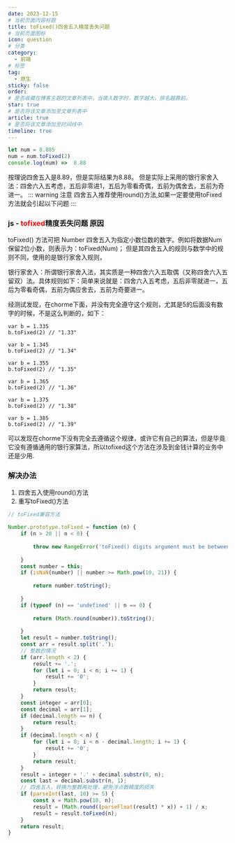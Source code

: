 ```yaml
---
date: 2023-12-15
# 当前页面内容标题
title: toFixed()四舍五入精度丢失问题
# 当前页面图标
icon: question
# 分类
category:
  - 前端
# 标签
tag:
  - 原生
sticky: false
order: 
# 是否收藏在博客主题的文章列表中，当填入数字时，数字越大，排名越靠前。
star: true
# 是否将该文章添加至文章列表中
article: true
# 是否将该文章添加至时间线中
timeline: true
---
```

``` js
let num = 8.885
num = num.toFixed(2)
console.log(num) =>  8.88
```
按理说四舍五入是8.89，但是实际结果为8.88。
但是实际上采用的银行家舍入法：四舍六入五考虑，五后非零进1，五后为零看奇偶，五前为偶舍去，五前为奇进一。
::: warning 注意
四舍五入推荐使用round()方法,如果一定要使用toFixed方法就会引起以下问题
:::

### js - <span style="color:red">tofixed</span>精度丢失问题 原因
toFixed() 方法可把 Number 四舍五入为指定小数位数的数字。例如将数据Num保留2位小数，则表示为：toFixed(Num)；
但是其四舍五入的规则与数学中的规则不同，使用的是银行家舍入规则，

银行家舍入：所谓银行家舍入法，其实质是一种四舍六入五取偶（又称四舍六入五留双）法。具体规则如下：简单来说就是：四舍六入五考虑，五后非零就进一，五后为零看奇偶，五前为偶应舍去，五前为奇要进一。

经测试发现，在chorme下面，并没有完全遵守这个规则，尤其是5的后面没有数字的时候，不是这么判断的，如下：
``` 示例代码
var b = 1.335
b.toFixed(2) // "1.33"
 
var b = 1.345
b.toFixed(2) // "1.34"
 
var b = 1.355
b.toFixed(2) // "1.35"
 
var b = 1.365
b.toFixed(2) // "1.36"
 
var b = 1.375
b.toFixed(2) // "1.38"
 
var b = 1.385
b.toFixed(2) // "1.39"
```

可以发现在chorme下没有完全去遵循这个规律，或许它有自己的算法，但是毕竟它没有遵循通用的银行家算法，所以tofixed这个方法在涉及到金钱计算的业务中还是少用.

### 解决办法
1. 四舍五入使用round()方法
2. 重写toFixed()方法
``` js
// toFixed兼容方法
 
Number.prototype.toFixed = function (n) {
    if (n > 20 || n < 0) {
 
        throw new RangeError('toFixed() digits argument must be between 0 and 20');
 
    }
    const number = this;
    if (isNaN(number) || number >= Math.pow(10, 21)) {
 
        return number.toString();
 
    }
    if (typeof (n) == 'undefined' || n == 0) {
 
        return (Math.round(number)).toString();
 
    }
    let result = number.toString();
    const arr = result.split('.');
    // 整数的情况
    if (arr.length < 2) {
        result += '.';
        for (let i = 0; i < n; i += 1) {
            result += '0';
        }
        return result;
    }
    const integer = arr[0];
    const decimal = arr[1];
    if (decimal.length == n) {
        return result;
    }
    if (decimal.length < n) {
        for (let i = 0; i < n - decimal.length; i += 1) {
            result += '0';
        }
        return result;
    }
    result = integer + '.' + decimal.substr(0, n);
    const last = decimal.substr(n, 1);
    // 四舍五入，转换为整数再处理，避免浮点数精度的损失
    if (parseInt(last, 10) >= 5) {
        const x = Math.pow(10, n);
        result = (Math.round((parseFloat(result) * x)) + 1) / x;
        result = result.toFixed(n);
    }
    return result;
}
```